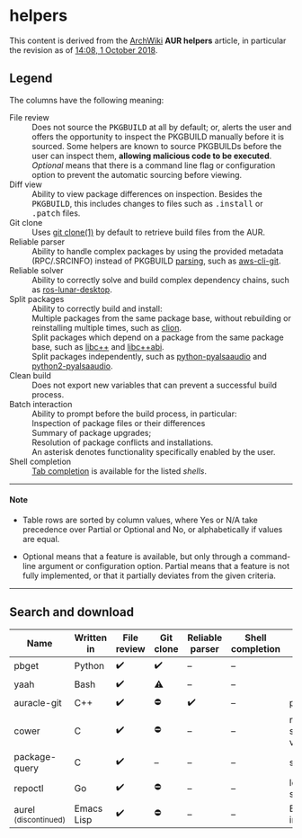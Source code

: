 # helpers
This content is derived from the [ArchWiki](https://wiki.archlinux.org) **AUR helpers** article, in particular the revision as of [14:08, 1 October 2018](https://wiki.archlinux.org/index.php?title=AUR_helpers&oldid=545420).

## Legend

The columns have the following meaning:

<dl>
<dt>File review</dt>
<dd>Does not source the <tt>PKGBUILD</tt> at all by default; or, alerts the user and offers the opportunity to inspect the PKGBUILD manually before it is sourced. Some helpers are known to source PKGBUILDs before the user can inspect them, <b>allowing malicious code to be executed</b>. <i>Optional</i> means that there is a command line flag or configuration option to prevent the automatic sourcing before viewing.</dd>

<dt>Diff view</dt>
<dd>Ability to view package differences on inspection. Besides the <tt>PKGBUILD</tt>, this includes changes to files such as <tt>.install</tt> or <tt>.patch</tt> files.</dd>

<dt>Git clone</dt>
<dd>Uses <a href="https://jlk.fjfi.cvut.cz/arch/manpages/man/extra/git/git-clone.1.en">git clone(1)</a> by default to retrieve build files from the AUR.</dd>

<dt>Reliable parser</dt> 
<dd>Ability to handle complex packages by using the provided metadata (RPC/.SRCINFO) instead of PKGBUILD <a  href="https://en.wikipedia.org/wiki/Parsing#Parser">parsing</a>, such as <a href="https://aur.archlinux.org/packages/aws-cli-git/">aws-cli-git</a>.</dd>

<dt>Reliable solver</dt> 
<dd>Ability to correctly solve and build complex dependency chains, such as <a href="https://aur.archlinux.org/packages/ros-lunar-desktop/">ros-lunar-desktop</a>.</dd>

<dt>Split packages</dt>
<dd>Ability to correctly build and install:</dd>
<dd>Multiple packages from the same package base, without rebuilding or reinstalling multiple times, such as <a href="https://aur.archlinux.org/packages/clion">clion</a>.</dd>
<dd>Split packages which depend on a package from the same package base, such as <a href="https://aur.archlinux.org/packages/libc++">libc++</a> and <a href="https://aur.archlinux.org/packages/libc++abi">libc++abi</a>.</dd>
<dd>Split packages independently, such as <a href="https://aur.archlinux.org/packages/python-pyalsaaudio">python-pyalsaaudio</a> and <a href="https://aur.archlinux.org/packages/python2-pyalsaaudio">python2-pyalsaaudio</a>.</dd>

<dt>Clean build</dt>
<dd>Does not export new variables that can prevent a successful build process.</dd>

<dt>Batch interaction</dt>
<dd>Ability to prompt before the build process, in particular:</dd>
<dd>Inspection of package files or their differences</dd>
<dd>Summary of package upgrades;</dd>
<dd>Resolution of package conflicts and installations.</dd>
<dd>An asterisk denotes functionality specifically enabled by the user.</dd>

<dt>Shell completion</dt>
<dd><a href="https://en.wikipedia.org/wiki/Command-line_completion">Tab completion</a> is available for the listed <i>shells</i>.</dd>
</dl>

----
#### Note

* Table rows are sorted by column values, where Yes or N/A take precedence over Partial or Optional and No, or alphabetically if values are equal.

* Optional means that a feature is available, but only through a command-line argument or configuration option. Partial means that a feature is not fully implemented, or that it partially deviates from the given criteria.
----

## Search and download

| Name                                    | Written in | File review        | Git clone          | Reliable parser    | Shell completion | Specificity                             |
| ---                                     | ---        | ---                | ---                | ---                | ---              | ---                                     |
| pbget                                   | Python     | :heavy_check_mark: | :heavy_check_mark: | –                  | –                |                                         |
| yaah                                    | Bash       | :heavy_check_mark: | :warning:          | –                  | –                |                                         |
| auracle-git                             | C++        | :heavy_check_mark: | :no_entry:         | :heavy_check_mark: | –                | print build order                       |
| cower                                   | C          | :heavy_check_mark: | :no_entry:         | –                  | –                | regex support, sort by votes/popularity |
| package-query                           | C          | :heavy_check_mark: | –                  | –                  | –                | search only                             |
| repoctl                                 | Go         | :heavy_check_mark: | :no_entry:         | –                  | –                | local repository support                |
| aurel <br><small>(discontinued)</small> | Emacs Lisp | :heavy_check_mark: | :no_entry:         | –                  | –                | Emacs integration                       |

